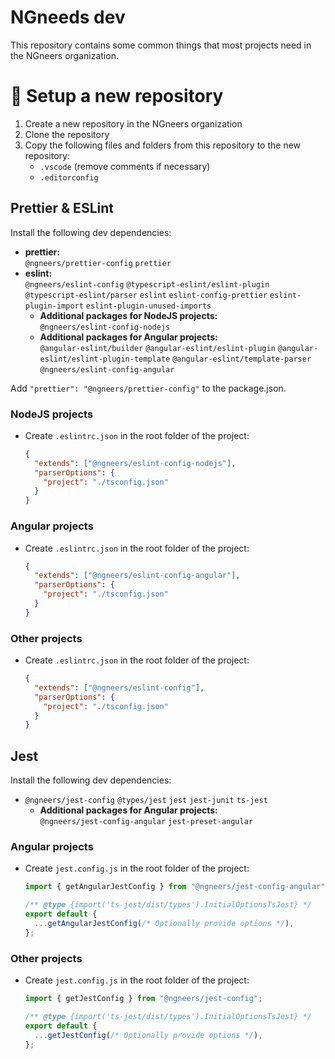 # NGneeds dev

This repository contains some common things that most projects need in the NGneers organization.

# 🚀 Setup a new repository

1. Create a new repository in the NGneers organization
2. Clone the repository
3. Copy the following files and folders from this repository to the new repository:
   - `.vscode` (remove comments if necessary)
   - `.editorconfig`

## Prettier & ESLint

Install the following dev dependencies:

- **prettier:**<br>
  `@ngneers/prettier-config`
  `prettier`
- **eslint:**<br>
  `@ngneers/eslint-config`
  `@typescript-eslint/eslint-plugin`
  `@typescript-eslint/parser`
  `eslint`
  `eslint-config-prettier`
  `eslint-plugin-import`
  `eslint-plugin-unused-imports`
  - **Additional packages for NodeJS projects:**<br>
    `@ngneers/eslint-config-nodejs`
  - **Additional packages for Angular projects:**<br>
    `@angular-eslint/builder`
    `@angular-eslint/eslint-plugin`
    `@angular-eslint/eslint-plugin-template`
    `@angular-eslint/template-parser`
    `@ngneers/eslint-config-angular`

Add `"prettier": "@ngneers/prettier-config"` to the package.json.

### NodeJS projects

- Create `.eslintrc.json` in the root folder of the project:
  ```json
  {
    "extends": ["@ngneers/eslint-config-nodejs"],
    "parserOptions": {
      "project": "./tsconfig.json"
    }
  }
  ```

### Angular projects

- Create `.eslintrc.json` in the root folder of the project:
  ```json
  {
    "extends": ["@ngneers/eslint-config-angular"],
    "parserOptions": {
      "project": "./tsconfig.json"
    }
  }
  ```

### Other projects

- Create `.eslintrc.json` in the root folder of the project:
  ```json
  {
    "extends": ["@ngneers/eslint-config"],
    "parserOptions": {
      "project": "./tsconfig.json"
    }
  }
  ```

## Jest

Install the following dev dependencies:

- `@ngneers/jest-config`
  `@types/jest`
  `jest`
  `jest-junit`
  `ts-jest`
  - **Additional packages for Angular projects:**<br>
    `@ngneers/jest-config-angular`
    `jest-preset-angular`

### Angular projects

- Create `jest.config.js` in the root folder of the project:

  ```js
  import { getAngularJestConfig } from "@ngneers/jest-config-angular";

  /** @type {import('ts-jest/dist/types').InitialOptionsTsJest} */
  export default {
    ...getAngularJestConfig(/* Optionally provide options */),
  };
  ```

### Other projects

- Create `jest.config.js` in the root folder of the project:

  ```js
  import { getJestConfig } from "@ngneers/jest-config";

  /** @type {import('ts-jest/dist/types').InitialOptionsTsJest} */
  export default {
    ...getJestConfig(/* Optionally provide options */),
  };
  ```
